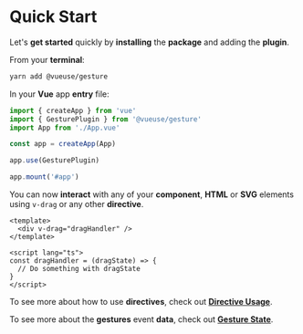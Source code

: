 # Quick Start

Let's **get started** quickly by **installing** the **package** and adding the **plugin**.

From your **terminal**:

```bash
yarn add @vueuse/gesture
```

In your **Vue** app **entry** file:

```javascript
import { createApp } from 'vue'
import { GesturePlugin } from '@vueuse/gesture'
import App from './App.vue'

const app = createApp(App)

app.use(GesturePlugin)

app.mount('#app')
```

You can now **interact** with any of your **component**, **HTML** or **SVG** elements using `v-drag` or any other **directive**.

```vue
<template>
  <div v-drag="dragHandler" />
</template>

<script lang="ts">
const dragHandler = (dragState) => {
  // Do something with dragState
}
</script>
```

To see more about how to use **directives**, check out [**Directive Usage**](/directive-usage).

To see more about the **gestures** event **data**, check out [**Gesture State**](/gesture-state).
